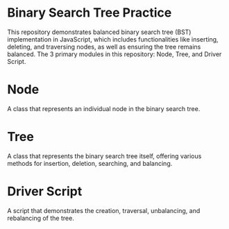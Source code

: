 # Binary Search Tree Practice

This repository demonstrates balanced binary search tree (BST) implementation in JavaScript, which includes functionalities like inserting,
deleting, and traversing nodes, as well as ensuring the tree remains balanced. The 3 primary modules in this repository: Node, Tree, and Driver Script.

# Node

A class that represents an individual node in the binary search tree.

# Tree

A class that represents the binary search tree itself, offering various methods for insertion, deletion, searching, and balancing.

# Driver Script

A script that demonstrates the creation, traversal, unbalancing, and rebalancing of the tree.
